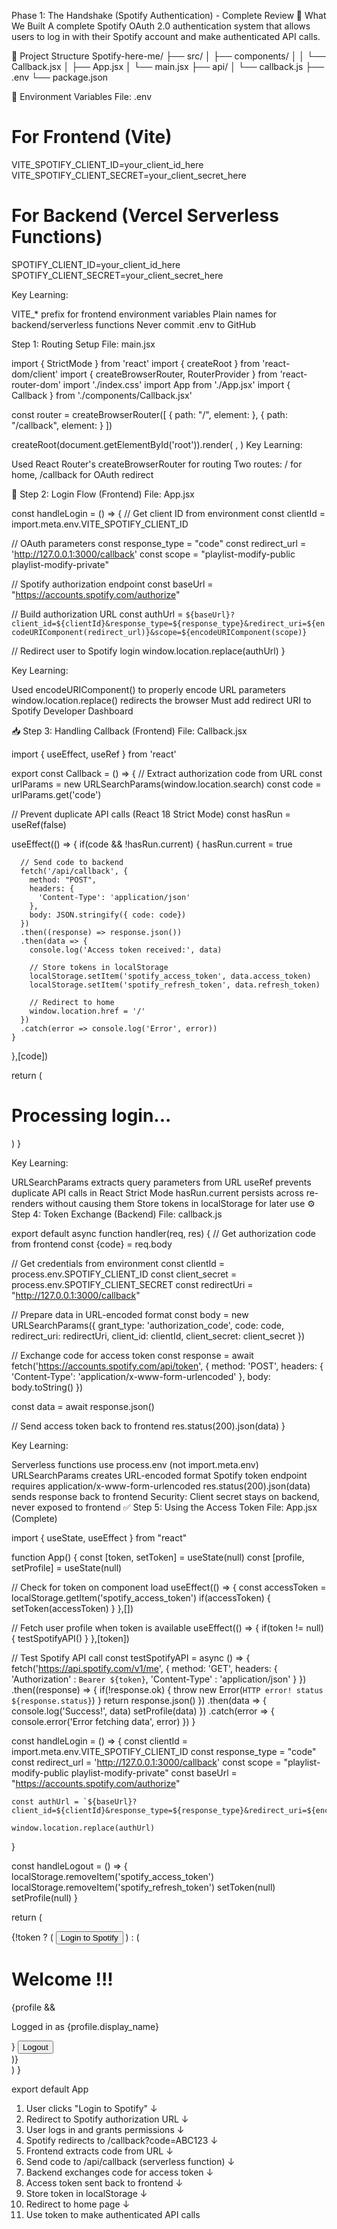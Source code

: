 Phase 1: The Handshake (Spotify Authentication) - Complete Review
🎯 What We Built
A complete Spotify OAuth 2.0 authentication system that allows users to log in with their Spotify account and make authenticated API calls.

📁 Project Structure
Spotify-here-me/
├── src/
│   ├── components/
│   │   └── Callback.jsx
│   ├── App.jsx
│   └── main.jsx
├── api/
│   └── callback.js
├── .env
└── package.json


🔐 Environment Variables
File: .env
# For Frontend (Vite)
VITE_SPOTIFY_CLIENT_ID=your_client_id_here
VITE_SPOTIFY_CLIENT_SECRET=your_client_secret_here

# For Backend (Vercel Serverless Functions)
SPOTIFY_CLIENT_ID=your_client_id_here
SPOTIFY_CLIENT_SECRET=your_client_secret_here

Key Learning:

VITE_* prefix for frontend environment variables
Plain names for backend/serverless functions
Never commit .env to GitHub


 Step 1: Routing Setup
File: main.jsx

import { StrictMode } from 'react'
import { createRoot } from 'react-dom/client'
import { createBrowserRouter, RouterProvider } from 'react-router-dom'
import './index.css'
import App from './App.jsx'
import { Callback } from './components/Callback.jsx'

const router = createBrowserRouter([
  {
    path: "/",
    element: <App/>
  },
  {
    path: "/callback",
    element: <Callback />
  }
])

createRoot(document.getElementById('root')).render(
  <StrictMode>
    <RouterProvider router={router} />
  </StrictMode>,
)
Key Learning:

Used React Router's createBrowserRouter for routing
Two routes: / for home, /callback for OAuth redirect




🔑 Step 2: Login Flow (Frontend)
File: App.jsx



const handleLogin = () => {
  // Get client ID from environment
  const clientId = import.meta.env.VITE_SPOTIFY_CLIENT_ID
  
  // OAuth parameters
  const response_type = "code"
  const redirect_url = 'http://127.0.0.1:3000/callback'
  const scope = "playlist-modify-public playlist-modify-private"
  
  // Spotify authorization endpoint
  const baseUrl = "https://accounts.spotify.com/authorize"
  
  // Build authorization URL
  const authUrl = `${baseUrl}?client_id=${clientId}&response_type=${response_type}&redirect_uri=${encodeURIComponent(redirect_url)}&scope=${encodeURIComponent(scope)}`
  
  // Redirect user to Spotify login
  window.location.replace(authUrl)
}


Key Learning:

Used encodeURIComponent() to properly encode URL parameters
window.location.replace() redirects the browser
Must add redirect URI to Spotify Developer Dashboard


📥 Step 3: Handling Callback (Frontend)
File: Callback.jsx

import { useEffect, useRef } from 'react'

export const Callback = () => {
  // Extract authorization code from URL
  const urlParams = new URLSearchParams(window.location.search) 
  const code = urlParams.get('code')
  
  // Prevent duplicate API calls (React 18 Strict Mode)
  const hasRun = useRef(false)

  useEffect(() => {
    if(code && !hasRun.current) {
      hasRun.current = true
      
      // Send code to backend
      fetch('/api/callback', {
        method: "POST",
        headers: {
          'Content-Type': 'application/json'
        },
        body: JSON.stringify({ code: code})
      })
      .then((response) => response.json())
      .then(data => {
        console.log('Access token received:', data)
        
        // Store tokens in localStorage
        localStorage.setItem('spotify_access_token', data.access_token)
        localStorage.setItem('spotify_refresh_token', data.refresh_token)
        
        // Redirect to home
        window.location.href = '/'
      })
      .catch(error => console.log('Error', error))
    }
  },[code])

  return (
    <div>
        <h1>Processing login...</h1>
    </div>
  )
}

Key Learning:

URLSearchParams extracts query parameters from URL
useRef prevents duplicate API calls in React Strict Mode
hasRun.current persists across re-renders without causing them
Store tokens in localStorage for later use
⚙️ Step 4: Token Exchange (Backend)
File: callback.js


export default async function handler(req, res) {
  // Get authorization code from frontend
  const {code} = req.body

  // Get credentials from environment
  const clientId = process.env.SPOTIFY_CLIENT_ID
  const client_secret = process.env.SPOTIFY_CLIENT_SECRET
  const redirectUri = "http://127.0.0.1:3000/callback"

  // Prepare data in URL-encoded format
  const body = new URLSearchParams({
    grant_type: 'authorization_code',
    code: code,
    redirect_uri: redirectUri,
    client_id: clientId,
    client_secret: client_secret
  })

  // Exchange code for access token
  const response = await fetch('https://accounts.spotify.com/api/token', {
    method: 'POST',
    headers: {
      'Content-Type': 'application/x-www-form-urlencoded'
    },
    body: body.toString()
  })

  const data = await response.json()

  // Send access token back to frontend
  res.status(200).json(data)
}


Key Learning:

Serverless functions use process.env (not import.meta.env)
URLSearchParams creates URL-encoded format
Spotify token endpoint requires application/x-www-form-urlencoded
res.status(200).json(data) sends response back to frontend
Security: Client secret stays on backend, never exposed to frontend
✅ Step 5: Using the Access Token
File: App.jsx (Complete)


import { useState, useEffect } from "react"

function App() {
  const [token, setToken] = useState(null)
  const [profile, setProfile] = useState(null)

  // Check for token on component load
  useEffect(() => {
    const accessToken = localStorage.getItem('spotify_access_token')
    if(accessToken) {
      setToken(accessToken)
    }
  },[])

  // Fetch user profile when token is available
  useEffect(() => {
    if(token != null) {
      testSpotifyAPI()
    }
  },[token])
  
  // Test Spotify API call
  const testSpotifyAPI = async () => {
    fetch('https://api.spotify.com/v1/me', {
      method: 'GET',
      headers: {
        'Authorization' : `Bearer ${token}`,
        'Content-Type' : 'application/json'
      }
    })
    .then((response) => {
      if(!response.ok) {
        throw new Error(`HTTP error! status ${response.status}`)
      }
      return response.json()
    })
    .then(data => {
      console.log('Success!', data)
      setProfile(data)
    })
    .catch(error => {
      console.error('Error fetching data', error)
    })
  }

  const handleLogin = () => {
    const clientId = import.meta.env.VITE_SPOTIFY_CLIENT_ID
    const response_type = "code"
    const redirect_url = 'http://127.0.0.1:3000/callback'
    const scope = "playlist-modify-public playlist-modify-private"
    const baseUrl = "https://accounts.spotify.com/authorize"
    
    const authUrl = `${baseUrl}?client_id=${clientId}&response_type=${response_type}&redirect_uri=${encodeURIComponent(redirect_url)}&scope=${encodeURIComponent(scope)}`
    
    window.location.replace(authUrl)
  }

  const handleLogout = () => {
    localStorage.removeItem('spotify_access_token')
    localStorage.removeItem('spotify_refresh_token')
    setToken(null)
    setProfile(null)
  }

  return (
    <div className="min-h-screen w-full">
      {!token ? (
        <button onClick={handleLogin}>
          Login to Spotify
        </button>
      ) : (
        <div>
          <h1>Welcome !!!</h1>
          {profile && <p>Logged in as {profile.display_name}</p>}
          <button onClick={handleLogout}>Logout</button>
        </div>
      )}
    </div>
  )
}

export default App



1. User clicks "Login to Spotify"
   ↓
2. Redirect to Spotify authorization URL
   ↓
3. User logs in and grants permissions
   ↓
4. Spotify redirects to /callback?code=ABC123
   ↓
5. Frontend extracts code from URL
   ↓
6. Send code to /api/callback (serverless function)
   ↓
7. Backend exchanges code for access token
   ↓
8. Access token sent back to frontend
   ↓
9. Store token in localStorage
   ↓
10. Redirect to home page
    ↓
11. Use token to make authenticated API calls